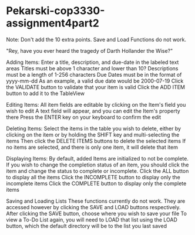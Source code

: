 # Pekarski-cop3330-assignment4part2
Note: Don't add the 10 extra points. Save and Load Functions do not work.

"Rey, have you ever heard the tragedy of Darth Hollander the Wise?"

Adding Items:
Enter a title, description, and due-date in the labeled text areas
Titles must be above 1 character and lower than 10?
Descriptions must be a length of 1-256 characters
Due Dates must be in the format of yyyy-mm-dd
As an example, a valid due date would be 2000-07-19
Click the VALIDATE button to validate that your item is valid
Click the ADD ITEM button to add it to the TableView

Editing Items:
All item fields are editable by clicking on the Item's field you wish to edit
A text field will appear, and you can edit the Item's property there
Press the ENTER key on your keyboard to confirm the edit

Deleting Items:
Select the items in the table you wish to delete, either by clicking on the item
or by holding the SHIFT key and multi-selecting the items
Then click the DELETE ITEMS buttons to delete the selected items
If no items are selected, and there is only one item, it will delete that item

Displaying Items:
By default, added Items are initialized to not be complete.
If you wish to change the completion status of an item,
you should click the item and change the status to complete or incomplete.
Click the ALL button to display all the items
Click the INCOMPLETE button to display only the incomplete items
Click the COMPLETE button to display only the complete items

Saving and Loading Lists
These functions currently do not work. They are accessed however
by clicking the SAVE and LOAD buttons respectively. 
After clicking the SAVE button, choose where you wish to save your file
To view a To-Do List again, you will need to LOAD that list
using the LOAD button, which the default directory will be to the list you last saved

